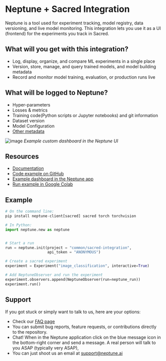 # Neptune + Sacred Integration

Neptune is a tool used for experiment tracking, model registry, data versioning, and live model monitoring. This integration lets you use it as a UI (frontend) for the experiments you track in Sacred.

## What will you get with this integration? 

* Log, display, organize, and compare ML experiments in a single place
* Version, store, manage, and query trained models, and model building metadata
* Record and monitor model training, evaluation, or production runs live

## What will be logged to Neptune?

* Hyper-parameters
* Losses & metrics
* Training code(Python scripts or Jupyter notebooks) and git information
* Dataset version
* Model Configuration
* [Other metadata](https://docs.neptune.ai/you-should-know/what-can-you-log-and-display)

![image](https://user-images.githubusercontent.com/97611089/160633857-48aa87ac-fcab-4225-8172-05aba159feaf.png)
*Example custom dashboard in the Neptune UI*


## Resources

* [Documentation](https://docs.neptune.ai/integrations-and-supported-tools/experiment-tracking/sacred)
* [Code example on GitHub](https://github.com/neptune-ai/examples/tree/main/integrations-and-supported-tools/sacred/scripts)
* [Example dashboard in the Neptune app](https://app.neptune.ai/o/common/org/sacred-integration/e/SAC-11/dashboard/Sacred-Dashboard-6741ab33-825c-4b25-8ebb-bb95c11ca3f4)
* [Run example in Google Colab](https://colab.research.google.com/github/neptune-ai/examples/blob/main/integrations-and-supported-tools/sacred/notebooks/Neptune_Sacred.ipynb)

## Example

```python
# On the command line:
pip install neptune-client[sacred] sacred torch torchvision
```
```python
# In Python:
import neptune.new as neptune


# Start a run
run = neptune.init(project = "common/sacred-integration",
                   api_token = "ANONYMOUS")

# Create a sacred experiment
experiment = Experiment("image_classification", interactive=True)

# Add NeptuneObserver and run the experiment
experiment.observers.append(NeptuneObserver(run=neptune_run))
experiment.run()
```

## Support

If you got stuck or simply want to talk to us, here are your options:

* Check our [FAQ page](https://docs.neptune.ai/getting-started/getting-help#frequently-asked-questions)
* You can submit bug reports, feature requests, or contributions directly to the repository.
* Chat! When in the Neptune application click on the blue message icon in the bottom-right corner and send a message. A real person will talk to you ASAP (typically very ASAP),
* You can just shoot us an email at support@neptune.ai
